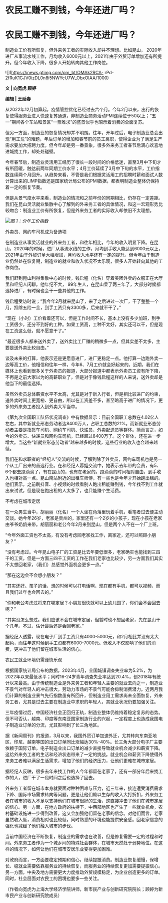 # 农民工赚不到钱，今年还进厂吗？

# 农民工赚不到钱，今年还进厂吗？

制造业工价有所恢复，但外来务工者的实际收入却并不理想。比如昆山，
2020年进厂从事流水线工作，月均收入6000元以上，2021年由于外贸订单增加还有所提升。但今年收入下降，很多人开始转向其他工作岗位。

![](https://inews.gtimg.com/om_bt/OMAk2RCA-
rPd-2fRuK1GJV0izDL0n8i5NWYcU7W_ObxOIAA/1000)

**文 | 向宽虎 顾婷**

**编辑 | 王延春**

从2022年12月初算起，疫情管控优化已经过去六个月。今年2月以来，出行的恢复使得服务业进入快速复苏通道，非制造业商务活动PMI连续位于50以上；“五一”期间各个车站和景区“一票难求”的盛景似乎也昭示着消费的全面复苏。

但另一方面，制造业的恢复情况却并不明朗。往年，开年过后，电子制造业总会出现“用工荒”的难题，年后订单的增加和春节前的员工离职，使得企业为了满足生产需求要加大招聘力度。但今年却是另一番景象，很多外来务工者春节后满心欢喜地进城找工作，却处处碰壁。

今年春节后，制造业灵活用工经历了很长一段时间的价格低迷，直至3月中下旬才有所回暖，触达前两年同期工价水平；4月工价延续了3月中下旬的水平，工价指数连续两个月回升。从趋势来看，不管是我们根据灵活用工的招聘时薪和面试人数计算出来的LIMP指数还是国家统计局公布的PMI数据，都表明制造业整体仍保持着一定的恢复节奏。

但是从景气度水平来看，制造业的情况和之前年份的同期相比，仍存在一定差距。我们在昆山灵活就业集散中心了解到的外来务工者的具体情况，和这一宏观形势比较吻合：制造业工价有所恢复，但是外来务工者的实际收入却依旧不太理想。

![](https://inews.gtimg.com/om_bt/O5BYHQ218_ajS1PotpdNMQDFwnodwwvmFiyNxHXGG4qf8AA/1000)_图
1：分年工价指数_

外卖员、网约车司机成为备选项

在制造业从事灵活就业的外来务工者，和往年相比，今年的收入明显下降。在昆山，2020年的时候，进厂从事流水线的工作，月均到手收入能达到6000元以上，2021年由于外贸订单大幅增加，月均收入水平还有一定的提升。但今年由于制造业仍然处在恢复期，制造业的就业和收入状况不太乐观，很多人开始转向其他的工作岗位。

我们赶到昆山利得集散中心的时候，钱启程（化名）穿着美团外卖的衣服正在大厅里和经纪人闲聊。他年纪不大，
99年生人，在昆山呆了两三年了，大部分时候都选择进厂，有时候也会干一些其他的工作。

钱启程受访时说；“我今年2月就来昆山了，来了之后进过一次厂，干了整整一个月，扣除五险一金，到手工资只有3300多，后来就不干了。”

“现在（小时）工价看着还可以，但是工作时间不长，基本上没有多少加班，到手工资很少，还分不到好的工种。如果工资高，工种不太好，其实还可以干，但是现在工资这么低，就不愿意干了。”

“最近很多人都来送外卖了，送外卖比工厂赚的稍微多一点，但其实差不太多，主要是送外卖比较自由。”

谈及未来的打算，他表示还是更愿意进厂，进厂更稳定一点。他打算一边跑外卖一边等高工价，他相信和往年一样，今年6、7月工价就会好起来的。近期，我们在媒体上也看到很多关于外卖员的报道，大部分报道中都表示外卖员工资有所下降，不再是之前大家以为的高薪职业了，但是对于像钱启程这样的人来说，送外卖却是他当下的最佳选择。

虽然外卖员总体薪资水平不太高，尤其是对于新入行者，但是相比较进厂的约束，送外卖时间上更宽裕、更自由，所以在工资差不多，甚至略高于进厂的情况下，更多的外来务工者投入到外卖大军当中。

《第九次全国职工队伍状况调查》中有数据显示：目前全国职工总数在4.02亿人左右，其中新就业形态劳动者达8400万人，占职工总数的21%。而新就业形态劳动者主要是指货车司机、网约车司机、快递员、外卖配送员等群体。简而言之，如今的外卖员、快递员和网约车司机，已经超过8400万了。这个群体，还在进一步增大。当这些“新就业形态劳动者”越来越多的时候，这些行业的收入也会越来越低。

我们在和求职者的“经纪人”交流的时候，了解到除了外卖员，网约车司机也是另一个从工厂出来的首选行业。在和经纪人蓉姐交流中，她表示去年带的会员，有5、6个都去跑滴滴了，有在昆山的，也有在老家的。跑滴滴的时间相对自由，到手收入也相对高一点。昆山南站附近的出租车师傅，有一些也是今年才开始跑出租的。他们表示，之前刷抖音、小视频的时候看别人跑出租能赚到钱，今年找不到工作就出来试试，但是现在跑出租的人太多了，也只能赚个生活费。

不考虑在城市定居

在一众男生当中，胡丽丽（化名）一个人坐在角落里玩着手机，看笔者过去便主动交谈。她今年26岁，老家是贵州的，家里还有一个2岁的小孩子，现在小孩在老家由爷爷奶奶来带。胡丽丽和老公今年2月来到昆山，但是两个人不在一个厂上班。

“今年外面工资也不太高，有没有考虑回老家找工作，离家近，还可以照顾小朋友？”

“没有考虑过。今年昆山电子厂的工资是比去年要低很多，老家确实也能找到三四千的工资，但是一方面三四千工资的工作在我们老家也比较少，另一方面我们其实不太想回老家，（我们）总感觉外面机会更多一点。”

“那在这边会不会想小朋友？”

“其实还好。孩子的话，想的时候可以打电话啊，现在都有手机，都可以视频，而且我们过年也会回去的。”

“你和老公考虑过将来在哪定居？小朋友很快就可以上幼儿园了，你们会不会回去呢？”

“其实没怎么想过。我们应该不会在城市定居，但暂时也不想回老家，先在昆山干个几年。不过，估计最后还是会回老家。”

据经纪人透露，现在电子厂到手工资只有4000-5000元，和2月相比并没有太大起色，而往年这时候到手工资都有6000-7000元。低收入不仅影响了他们的消费，更冲击了他们留在城市生活的信心。

农民工就业环境仍需谨慎乐观

根据国家统计局公布的数据，2023年4月，全国城镇调查失业率为5.2%，为2022年以来最低水平；同时16-24岁青年调查失业率达到20.4%，创2018年有统计以来最高。由于传统制造业是外来务工者和年轻人主要的就业去向之一，制造业不景气对年轻人的冲击很大。劳动力市场的不景气可能会抑制消费潜力。近两月我们计算的制造业景气先行指数虽有所回升，但制造业用工需求尚未全面恢复，外来务工者，尤其是过去主要在制造业中求职的年轻人，其就业状况仍要加强关注。

三年疫情过后，中国经济社会正回归正轨，制造业整体仍维持着稳定复苏的态势。但不可否认，越南、印度等东南亚国家制造行业的兴起，一定程度上也造成我国电子制造业订单的分流，尤其影响到了长三角地区。

据《新闻周刊》的报道，3月以来，我国外贸订单加速外迁，尤其转向东南亚地区，印尼、越南等国的出口订单同比涨幅达30%-40%。长三角大部分电子厂主要依赖于国际订单，电子制造业出口订单的减少直接导致就业机会减少和薪资下降。这给外来务工者的生活和经济状态带来了一定的挑战。就业机会和薪资下降使得外来务工者难以满足生活需求，增加了他们的经济压力，让他们更难在城市定居。

据经纪人反映，很多去年来找工作的人今年都留在老家了，还有一部分年后来找工作的人，进厂干了一段时间之后也选择了回去。

外来务工者留在城市本身就要面对种种困难与压力，近三年来，接连遭受消费需求下降、国际市场需求转向等问题，更是让他们赖以生存的收入大打折扣，外来务工者在城市的收入不足以支持他们在城市很好的生活，这直接冲击了他们在城市定居的信心。另一方面，在地方政府的扶持下，中西部地区也产生了一些就业机会，农村基础设施进一步得到改善，这又会加强他们留在老家的信念。对他们而言，老家虽然收入低，消费相对也比较低，同时熟悉的环境也能提供安全感。回老家信念的强化也减缓了他们融入城市的步伐。

当前中国经济在不断恢复，制造业的需求也在改善，但是修复需要一定的过程和时间。外来务工者作为一个城乡间的特殊社会群体，在城市天然处于弱势地位。在这样的情况下，如何让他们在城市安居乐业变得更加困难。

对政府而言，一方面要稳定预期和信心，继续提振消费。制造业恢复缓慢，保增长、稳就业需要依靠服务业的持续恢复，而服务业的持续恢复更加需要提振信心。另一方面，中央及地方需要更大力度推动外贸规模稳定，为企业创造更多的订单。同时，社会层面对农民工的困境也要多一些关注。

（作者向宽虎为上海大学经济学院讲师，新市民产业与创新研究院院长；顾婷为新市民产业与创新研究院成员）

